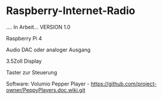 # Raspberry-Internet-Radio

.... In Arbeit... 
VERSION 1.0

Raspberry Pi 4

Audio DAC oder analoger Ausgang

3.5Zoll Display

Taster zur Steuerung


Software: 
Volumio 
Pepper Player - https://github.com/project-owner/PeppyPlayers.doc.wiki.git


